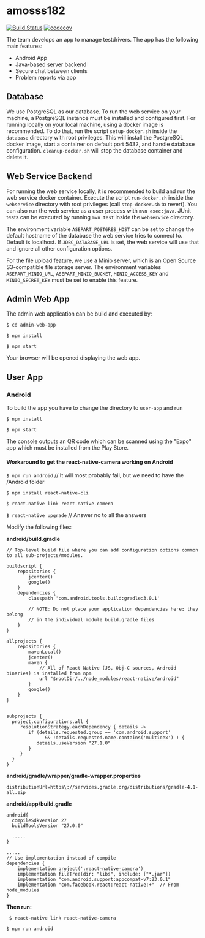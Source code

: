 # amosss182

[![Build Status](https://travis-ci.org/asepart/amosss182.svg?branch=master)](https://travis-ci.org/asepart/amosss182)
[![codecov](https://codecov.io/gh/asepart/amosss182/branch/master/graph/badge.svg)](https://codecov.io/gh/asepart/amosss182)

The team develops an app to manage testdrivers.
The app has the following main features:
* Android App
* Java-based server backend
* Secure chat between clients
* Problem reports via app

## Database

We use PostgreSQL as our database. To run the web service on your machine, a PostgreSQL instance must be installed and configured first. For running locally on your local machine, using a docker image is recommended. To do that, run the script `setup-docker.sh` inside the `database` directory with root privileges. This will install the PostgreSQL docker image, start a container on default port 5432, and handle database configuration. `cleanup-docker.sh` will stop the database container and delete it.

## Web Service Backend

For running the web service locally, it is recommended to build and run the web service docker container. Execute the script `run-docker.sh` inside the `webservice` directory with root privileges (call `stop-docker.sh` to revert). You can also run the web service as a user process with `mvn exec:java`. JUnit tests can be executed by running `mvn test` inside the `webservice` directory.

The environment variable `ASEPART_POSTGRES_HOST` can be set to change the default hostname of the database the web service tries to connect to. Default is localhost. If `JDBC_DATABASE_URL` is set, the web service will use that and ignore all other configuration options.

For the file upload feature, we use a Minio server, which is an Open Source S3-compatible file storage server. The environment variables `ASEPART_MINIO_URL`, `ASEPART_MINIO_BUCKET`, `MINIO_ACCESS_KEY` and `MINIO_SECRET_KEY` must be set to enable this feature.

## Admin Web App

The admin web application can be build and executed by:

`$ cd admin-web-app`

`$ npm install`

`$ npm start`

Your browser will be opened displaying the web app.

## User App

### Android

To build the app you have to change the directory to `user-app` and run

`$ npm install`

`$ npm start`

The console outputs an QR code which can be scanned using the "Expo" app which must be installed from the Play Store.

#### Workaround to get the react-native-camera working on Android

`$ npm run android`     // It will most probably fail, but we need to have the /Android folder

`$ npm install react-native-cli`

`$ react-native link react-native-camera`

`$ react-native upgrade`    // Answer no to all the answers

Modify the following files:

**android/build.gradle**
```
// Top-level build file where you can add configuration options common to all sub-projects/modules.

buildscript {
    repositories {
        jcenter()
        google()
    }
    dependencies {
        classpath 'com.android.tools.build:gradle:3.0.1'

        // NOTE: Do not place your application dependencies here; they belong
        // in the individual module build.gradle files
    }
}

allprojects {
    repositories {
        mavenLocal()
        jcenter()
        maven {
            // All of React Native (JS, Obj-C sources, Android binaries) is installed from npm
            url "$rootDir/../node_modules/react-native/android"
        }
        google()
    }
}


subprojects {
  project.configurations.all {
     resolutionStrategy.eachDependency { details ->
        if (details.requested.group == 'com.android.support'
              && !details.requested.name.contains('multidex') ) {
           details.useVersion "27.1.0"
        }
     }
  }
}
````

**android/gradle/wrapper/gradle-wrapper.properties**

`distributionUrl=https\://services.gradle.org/distributions/gradle-4.1-all.zip`

**android/app/build.gradle**
```
android{
  compileSdkVersion 27
  buildToolsVersion "27.0.0"
  
  .....
}

.....
// Use implementation instead of compile
dependencies {
    implementation project(':react-native-camera')
    implementation fileTree(dir: "libs", include: ["*.jar"])
    implementation "com.android.support:appcompat-v7:23.0.1"
    implementation "com.facebook.react:react-native:+"  // From node_modules
}
```

**Then run:**

` $ react-native link react-native-camera`

` $ npm run android `
